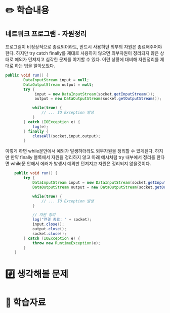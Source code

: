 # ✏️ 학습내용
## 네트워크 프로그램 - 자원정리 
프로그램이 비정상적으로 종료되더라도, 반드시 사용하던 외부의 자원은 종료해주어야한다. 
하지만 try catch finally를 제대로 사용하지 않으면 외부자원이 정리되지 않은 상태로 예외가 던져지고 심각한 문제를 야기할 수 있다. 
이런 상황에 대비해 자원정리를 제대로 하는 법을 알아보았다.

```java
public void run() {
		DataInputStream input = null;
		DataOutputStream output = null;
		try {
			 input = new DataInputStream(socket.getInputStream());
			 output = new DataOutputStream(socket.getOutputStream());

			while(true) {
				// ... IO Exception 발생
			}
		} catch (IOException e) {
			log(e);
		} finally {
			closeAll(socket,input,output);
		}
```
이렇게 하면 while문안에서 예외가 발생하더라도 외부자원을 정리할 수 있게된다. 
하지만 만약 finally 블록에서 자원을 정리하지 않고 아래 예시처럼 try 내부에서 정리를 한다면 while문 안에서 에러가 발생시 예외만 던져지고 자원은 정리되지 않을것이다. 
```java
	public void run() {
		try {
			DataInputStream input = new DataInputStream(socket.getInputStream());
			DataOutputStream output = new DataOutputStream(socket.getOutputStream());

			while(true) {
				// ... IO Exception 발생
			}

			// 자원 정리
			log("연결 종료: " + socket);
			input.close();
			output.close();
			socket.close();
		} catch (IOException e) {
			throw new RuntimeException(e);
		}
	}
```

# #️⃣ 생각해볼 문제
# 💫 학습자료